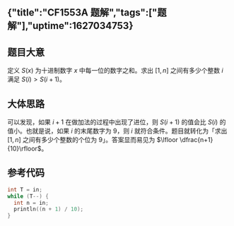 {"title":"CF1553A 题解","tags":["题解"],"uptime":1627034753}
---
## 题目大意

定义 $S(x)$ 为十进制数字 $x$ 中每一位的数字之和。求出 $[1,n]$ 之间有多少个整数 $i$ 满足 $S(i)>S(i+1)$。

## 大体思路

可以发现，如果 $i+1$ 在做加法的过程中出现了进位，则 $S(i+1)$ 的值会比 $S(i)$ 的值小。也就是说，如果 $i$ 的末尾数字为 $9$，则 $i$ 就符合条件。题目就转化为「求出 $[1,n]$ 之间有多少个整数的个位为 $9$」。答案显而易见为 $\lfloor \dfrac{n+1} {10}\rfloor$。

## 参考代码

```cpp
int T = in;
while (T--) {
  int n = in;
  println((n + 1) / 10);
}
```

